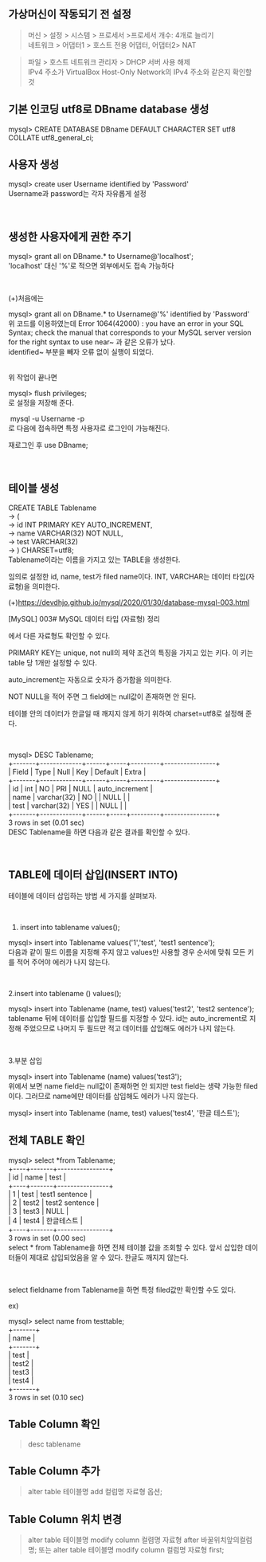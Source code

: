 ## 가상머신이 작동되기 전 설정
> 머신 > 설정 > 시스템 > 프로세서 >프로세서 개수: 4개로 늘리기  
> 네트워크 > 어댑터1 > 호스트 전용 어댑터, 어댑터2> NAT   
  
> 파일 > 호스트 네트워크 관리자 > DHCP 서버 사용 해제  
> IPv4 주소가 VirtualBox Host-Only Network의 IPv4 주소와 같은지 확인할 것

## 기본 인코딩 utf8로 DBname database  생성

mysql> CREATE DATABASE DBname DEFAULT CHARACTER SET utf8 COLLATE utf8_general_ci;  
  
## 사용자 생성  
  
mysql> create user Username identified by 'Password'  
Username과 password는 각자 자유롭게 설정

​

## 생성한 사용자에게 권한 주기  

mysql> grant all on DBname.* to Username@﻿'localhost';  
'localhost' 대신 '%'로 적으면 외부에서도 접속 가능하다  

​

(+)처음에는

mysql> grant all on DBname.* to Username@'%' identified by 'Password'  
위 코드를 이용하였는데 Error 1064(42000) : you have an error in your SQL Syntax; check the manual that corresponds to your MySQL server version for the right syntax to use near~ 과 같은 오류가 났다.  
identified~ 부분을 빼자 오류 없이 실행이 되었다.  
​

위 작업이 끝나면  

mysql> flush privileges;  
로 설정을 저장해 준다.  

​
mysql -u Username -p  
로 다음에 접속하면 특정 사용자로 로그인이 가능해진다.  
  
재로그인 후  use DBname;  
  
​
  
## 테이블 생성  
  
CREATE TABLE Tablename  
    -> (  
    ->  id INT PRIMARY KEY AUTO_INCREMENT,   
    ->  name VARCHAR(32) NOT NULL,  
    ->  test VARCHAR(32)  
    -> ) CHARSET=utf8;  
Tablename이라는 이름을 가지고 있는 TABLE을 생성한다.  
  
임의로 설정한 id, name, test가 filed name이다. INT, VARCHAR는 데이터 타입(자료형)을 의미한다.  
  
(+)https://devdhjo.github.io/mysql/2020/01/30/database-mysql-003.html
  
 
[MySQL] 003# MySQL 데이터 타입 (자료형) 정리  
  

에서 다른 자료형도 확인할 수 있다.  
  
PRIMARY KEY는 unique, not null의 제약 조건의 특징을 가지고 있는 키다. 이 키는 table 당 1개만 설정할 수 있다.  

auto_increment는 자동으로 숫자가 증가함을 의미한다.  

NOT NULL을 적어 주면 그 field에는 null값이 존재하면 안 된다.  

테이블 안의 데이터가 한글일 때 깨지지 않게 하기 위하여 charset=utf8로 설정해 준다.  
  
​
  
mysql> DESC Tablename;  
+-------+-------------+------+-----+---------+----------------+  
| Field | Type        | Null | Key | Default | Extra          |  
+-------+-------------+------+-----+---------+----------------+  
| id    | int         | NO   | PRI | NULL    | auto_increment |  
| name  | varchar(32) | NO   |     | NULL    |                |  
| test  | varchar(32) | YES  |     | NULL    |                |  
+-------+-------------+------+-----+---------+----------------+  
3 rows in set (0.01 sec)  
DESC Tablename을 하면 다음과 같은 결과를 확인할 수 있다.  
  
​
  
## TABLE에 데이터 삽입(INSERT INTO)  
  
테이블에 데이터 삽입하는 방법 세 가지를 살펴보자.  
  
​

1. insert into tablename values();  
  
mysql> insert into Tablename values('1','test', 'test1 sentence');  
다음과 같이 필드 이름을 지정해 주지 않고  values만 사용할 경우 순서에 맞춰 모든 키를 적어 주어야 에러가 나지 않는다.  
  
​
  
2.insert into tablename () values();  

mysql> insert into Tablename (name, test) values('test2', 'test2 sentence');  
tablename 뒤에 데이터를 삽입할 필드를 지정할 수 있다. id는 auto_increment로 지정해 주었으므로 나머지 두 필드만 적고 데이터를 삽입해도 에러가 나지 않는다.  
  
​
  
3.부분 삽입  
  
mysql> insert into Tablename (name) values('test3');  
위에서 보면 name field는 null값이 존재하면 안 되지만 test field는 생략 가능한 filed이다. 그러므로 name에만 데이터를 삽입해도 에러가 나지 않는다.  
  
mysql> insert into Tablename (name, test) values('test4', '한글 테스트');  
  
## 전체 TABLE 확인  
  
mysql> select *from Tablename;  
+----+-------+----------------+  
| id | name  | test           |  
+----+-------+----------------+  
|  1 | test  | test1 sentence |  
|  2 | test2 | test2 sentence |  
|  3 | test3 | NULL           |  
|  4 | test4 | 한글테스트      |  
+----+-------+----------------+  
3 rows in set (0.00 sec)  
select * from Tablename을 하면 전체 테이블 값을 조회할 수 있다. 앞서 삽입한 데이터들이 제대로 삽입되었음을 알 수 있다. 한글도 깨지지 않는다.  
  
​
  
select fieldname from Tablename을 하면 특정 filed값만 확인할 수도 있다.  
  
ex)  
  
mysql> select name from testtable;  
+-------+  
| name  |  
+-------+  
| test  |  
| test2 |  
| test3 |  
| test4 |  
+-------+  
3 rows in set (0.10 sec)  


 ## Table Column 확인
 > desc tablename
 
 ## Table Column 추가
 > alter table 테이블명 add 컬럼명 자료형 옵션;
 
 ## Table Column 위치 변경
 > alter table 테이블명 modify column 컬렴명 자료형 after 바꿀위치앞의컬럼명;
 또는
 > alter table 테이블명 modify column 컬럼명 자료형 first;
